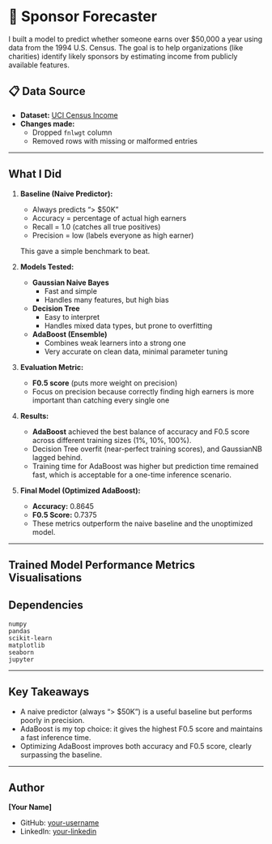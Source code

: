 # 🎯 Sponsor Forecaster

I built a model to predict whether someone earns over $50,000 a year using data from the 1994 U.S. Census. The goal is to help organizations (like charities) identify likely sponsors by estimating income from publicly available features.

## 📋 Data Source

- **Dataset:** [UCI Census Income](https://archive.ics.uci.edu/ml/datasets/Census+Income)  
- **Changes made:**  
  - Dropped `fnlwgt` column  
  - Removed rows with missing or malformed entries
---

##  What I Did

1. **Baseline (Naive Predictor):**  
   - Always predicts “> $50K”  
   - Accuracy = percentage of actual high earners  
   - Recall = 1.0 (catches all true positives)  
   - Precision = low (labels everyone as high earner)  

   This gave a simple benchmark to beat.

2. **Models Tested:**  
   - **Gaussian Naive Bayes**  
     - Fast and simple  
     - Handles many features, but high bias  
   - **Decision Tree**  
     - Easy to interpret  
     - Handles mixed data types, but prone to overfitting  
   - **AdaBoost (Ensemble)**  
     - Combines weak learners into a strong one  
     - Very accurate on clean data, minimal parameter tuning  

3. **Evaluation Metric:**  
   - **F0.5 score** (puts more weight on precision)  
   - Focus on precision because correctly finding high earners is more important than catching every single one

4. **Results:**  
   - **AdaBoost** achieved the best balance of accuracy and F0.5 score across different training sizes (1%, 10%, 100%).  
   - Decision Tree overfit (near-perfect training scores), and GaussianNB lagged behind.  
   - Training time for AdaBoost was higher but prediction time remained fast, which is acceptable for a one-time inference scenario.  

5. **Final Model (Optimized AdaBoost):**  
   - **Accuracy:** 0.8645  
   - **F0.5 Score:** 0.7375  
   - These metrics outperform the naive baseline and the unoptimized model.

---

## Trained Model Performance Metrics Visualisations




##  Dependencies

```
numpy
pandas
scikit-learn
matplotlib
seaborn
jupyter
```

---

## Key Takeaways

- A naive predictor (always “> $50K”) is a useful baseline but performs poorly in precision.  
- AdaBoost is my top choice: it gives the highest F0.5 score and maintains a fast inference time.  
- Optimizing AdaBoost improves both accuracy and F0.5 score, clearly surpassing the baseline.

---

## Author

**[Your Name]**  
- GitHub: [your-username](https://github.com/your-username)  
- LinkedIn: [your-linkedin](https://www.linkedin.com/in/your-linkedin)  
